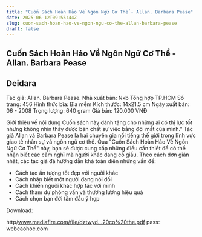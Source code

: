 ```yaml
---
title: "Cuốn Sách Hoàn Hảo Về Ngôn Ngữ Cơ Thể - Allan. Barbara Pease"
date: 2025-06-12T09:55:44Z
slug: cuon-sach-hoan-hao-ve-ngon-ngu-co-the-allan-barbara-pease
draft: false
---
```


## Cuốn Sách Hoàn Hảo Về Ngôn Ngữ Cơ Thể - Allan. Barbara Pease

## Deidara

Tác giả: Allan. Barbara Pease. 
Nhà xuất bản: Nxb Tổng hợp TP.HCM 
Số trang: 456 
Hình thức bìa: Bìa mềm 
Kích thước: 14x21.5 cm 
Ngày xuất bản: 06 - 2008 
Trọng lượng: 640 gram
Giá bán: 120.000 VNĐ


Giới thiệu về nội dung
Cuốn sách này dành tặng cho những ai có thị lực tốt nhưng không nhìn thấy được bản chất sự việc bằng đôi mắt của mình.” 
Tác giả Allan và Barbara Pease là hai chuyên gia nổi tiếng thế giới trong lĩnh vực giao tế nhân sự và ngôn ngữ cơ thể. 
Qua "Cuốn Sách Hoàn Hảo Về Ngôn Ngữ Cơ Thể" này, bạn sẽ được cung cấp  những điều cần thiết để có thể nhận biết các cảm nghĩ mà người khác đang  cố giấu. Theo cách đơn giản nhất, các tác giả đã hướng dẫn khá toàn  diện những vấn đề: 
* Cách tạo ấn tượng tốt đẹp với người khác 
* Cách nhận biết một người đang nói dối
* Cách khiến người khác hợp tác với mình 
* Cách tham dự phỏng vấn và thương lượng hiệu quả 
* Cách chọn bạn đời tâm đầu ý hợp

Download: 

http/www.mediafire.com/file/dztwyd...20co%20the.pdf pass: webcaohoc.com
